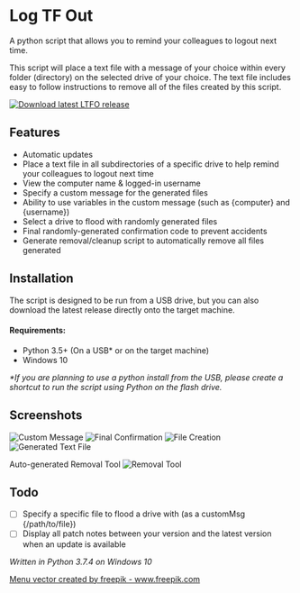 # Log TF Out
A python script that allows you to remind your colleagues to logout next time.

This script will place a text file with a message of your choice within every folder (directory) on the selected drive of your choice.
The text file includes easy to follow instructions to remove all of the files created by this script.

<a href="https://github.com/smcclennon/LTFO/releases/latest/download/LTFO.py">
<img src="https://smcclennon.github.io/update/download.png" alt="Download latest LTFO release">
</a>

## Features
- Automatic updates
- Place a text file in all subdirectories of a specific drive to help remind your colleagues to logout next time
- View the computer name & logged-in username
- Specify a custom message for the generated files
- Ability to use variables in the custom message (such as {computer} and {username})
- Select a drive to flood with randomly generated files
- Final randomly-generated confirmation code to prevent accidents
- Generate removal/cleanup script to automatically remove all files generated

 
## Installation
The script is designed to be run from a USB drive, but you can also download the latest release directly onto the target machine.

#### Requirements:
- Python 3.5+ (On a USB* or on the target machine)
- Windows 10

*\*If you are planning to use a python install from the USB, please create a shortcut to run the script using Python on the flash drive.*

## Screenshots
![Custom Message](https://i.imgur.com/jduRLVy.png)
![Final Confirmation](https://i.imgur.com/9imtxIz.png)
![File Creation](https://i.imgur.com/MpsIZ33.png)
![Generated Text File](https://i.imgur.com/JlrQupc.png)

Auto-generated Removal Tool
![Removal Tool](https://i.imgur.com/qt1gytt.png)

## Todo
- [ ] Specify a specific file to flood a drive with (as a customMsg {/path/to/file})
- [ ] Display all patch notes between your version and the latest version when an update is available

*Written in Python 3.7.4 on Windows 10*

<a href="https://www.freepik.com/free-photos-vectors/menu">Menu vector created by freepik - www.freepik.com</a>
